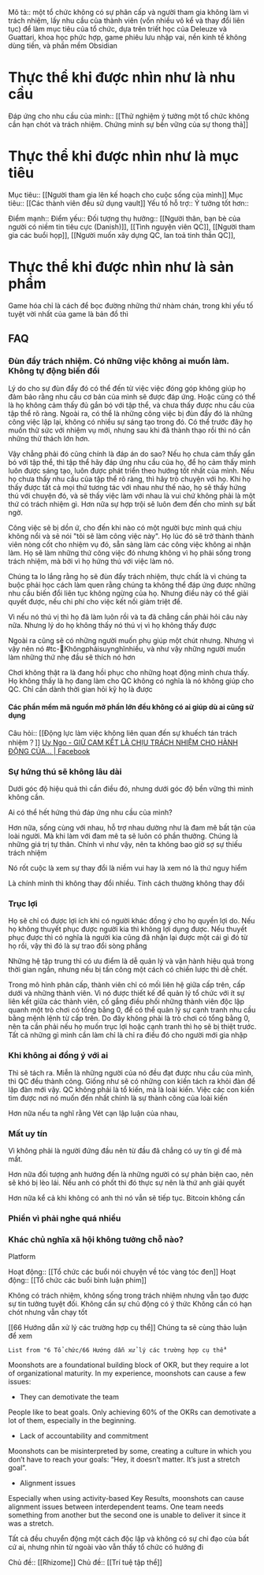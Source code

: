 Mô tả:: một tổ chức không có sự phân cấp và người tham gia không làm vì trách nhiệm, lấy nhu cầu của thành viên (vốn nhiều vô kể và thay đổi liên tục) để làm mục tiêu của tổ chức, dựa trên triết học của Deleuze và Guattari, khoa học phức hợp, game phiêu lưu nhập vai, nền kinh tế không dùng tiền, và phần mềm Obsidian

# Thực thể khi được nhìn như là nhu cầu
Đáp ứng cho nhu cầu của mình:: [[Thử nghiệm ý tưởng một tổ chức không cần hạn chót và trách nhiệm. Chứng minh sự bền vững của sự thong thả]]
# Thực thể khi được nhìn như là mục tiêu
Mục tiêu:: [[Người tham gia lên kế hoạch cho cuộc sống của mình]]
Mục tiêu:: [[Các thành viên đều sử dụng vault]]
Yếu tố hỗ trợ::
Ý tưởng tốt hơn::

Điểm mạnh::
Điểm yếu::
Đối tượng thụ hưởng:: [[Người thân, bạn bè của người có niềm tin tiêu cực (Danish)]], [[Tình nguyện viên QC]], [[Người tham gia các buổi họp]], [[Người muốn xây dựng QC, lan toả tinh thần QC]], 

# Thực thể khi được nhìn như là sản phẩm
Game hóa chỉ là cách để bọc đường những thứ nhàm chán, trong khi yếu tố tuyệt vời nhất của game là bản đồ thì
## FAQ
### Đùn đẩy trách nhiệm. Có những việc không ai muốn làm. Không tự động biến đổi
Lý do cho sự đùn đẩy đó có thể đến từ việc việc đóng góp không giúp họ đảm bảo rằng nhu cầu cơ bản của mình sẽ được đáp ứng. Hoặc cũng có thể là họ không cảm thấy đủ gắn bó với tập thể, và chưa thấy được nhu cầu của tập thể rõ ràng. Ngoài ra, có thể là những công việc bị đùn đẩy đó là những công việc lặp lại, không có nhiều sự sáng tạo trong đó. Có thể trước đây họ muốn thử sức với nhiệm vụ mới, nhưng sau khi đã thành thạo rồi thì nó cần những thử thách lớn hơn. 

Vậy chẳng phải đó cũng chính là đáp án do sao? Nếu họ chưa cảm thấy gắn bó với tập thể, thì tập thể hãy đáp ứng nhu cầu của họ, để họ cảm thấy mình luôn được sáng tạo, luôn được phát triển theo hướng tốt nhất của mình. Nếu họ chưa thấy nhu cầu của tập thể rõ ràng, thì hãy trò chuyện với họ. Khi họ thấy được tất cả mọi thứ tương tác với nhau như thế nào, họ sẽ thấy hứng thú với chuyện đó, và sẽ thấy việc làm với nhau là vui chứ không phải là một thứ có trách nhiệm gì. Hơn nữa sự hợp trội sẽ luôn đem đến cho mình sự bất ngờ.

Công việc sẽ bị dồn ứ, cho đến khi nào có một người bực mình quá chịu không nổi và sẽ nói "tôi sẽ làm công việc này". Họ lúc đó sẽ trở thành thành viên nòng cốt cho nhiệm vụ đó, sẵn sàng làm các công việc không ai nhận làm. Họ sẽ làm những thứ công việc đó nhưng không vì họ phải sống trong trách nhiệm, mà bởi vì họ hứng thú với việc làm nó.

Chúng ta lo lắng rằng họ sẽ đùn đẩy trách nhiệm, thực chất là vì chúng ta buộc phải học cách làm quen rằng chúng ta không thể đáp ứng được những nhu cầu biến đổi liên tục không ngừng của họ. Nhưng điều này có thể giải quyết được, nếu chi phí cho việc kết nối giảm triệt để. 



Vì nếu nó thú vị thì họ đã làm luôn rồi và ta đã chẳng cần phải hỏi câu này nữa. Nhưng lý do họ không thấy nó thú vị vì họ không thấy được 

Ngoài ra cũng sẽ có những người muốn phụ giúp một chút nhưng. Nhưng vì vậy nên nó #tc-🧠Khôngphảisuynghĩnhiều, và như vậy những người muốn làm những thứ nhẹ đầu sẽ thích nó hơn

Chơi không thật ra là đang hồi phục cho những hoạt động mình chưa thấy. Họ không thấy là họ đang làm cho QC không có nghĩa là nó không giúp cho QC. Chỉ cần dành thời gian hỏi kỹ họ là được

#### Các phần mềm mã nguồn mở phần lớn đều không có ai giúp dù ai cũng sử dụng

Câu hỏi:: [[Động lực làm việc không liên quan đến sự khuếch tán trách nhiệm？]]
[Uy Ngo - GIỮ CAM KẾT LÀ CHỊU TRÁCH NHIỆM CHO HÀNH ĐỘNG CỦA... | Facebook](https://m.facebook.com/story.php?story_fbid=pfbid03CzvZ4xcTBmJ7XifErRpUnPWHoKPn4yUqH1dEYkqtTTMMoqzK3Nr32mapHtwTNEal&id=100006895908695&m_entstream_source=feed_mobile)

### Sự hứng thú sẽ không lâu dài
Dưới góc độ hiệu quả thì cần điều đó, nhưng dưới góc độ bền vững thì mình không cần.

Ai có thể hết hứng thú đáp ứng nhu cầu của mình? 

Hơn nữa, sống cùng với nhau, hỗ trợ nhau dường như là đam mê bất tận của loài người. Mà khi làm với đam mê ta sẽ luôn có phần thưởng. Chúng là những giá trị tự thân. Chính vì như vậy, nên ta không bao giờ sợ sự thiếu trách nhiệm

Nó rốt cuộc là xem sự thay đổi là niềm vui hay là xem nó là thứ nguy hiểm

Là chính mình thì không thay đổi nhiều. Tính cách thường không thay đổi

### Trục lợi
Họ sẽ chỉ có được lợi ích khi có người khác đồng ý cho họ quyền lợi do. Nếu họ không thuyết phục được người kia thì không lợi dụng được. Nếu thuyết phục được thì có nghĩa là người kia cũng đã nhận lại được một cái gì đó từ họ rồi, vậy thì đó là sự trao đổi sòng phẳng

Những hệ tập trung thì có ưu điểm là dễ quản lý và vận hành hiệu quả trong thời gian ngắn, nhưng nếu bị tấn công một cách có chiến lược thì dễ chết. 

Trong mô hình phân cấp, thành viên chỉ có mối liên hệ giữa cấp trên, cấp dưới và những thành viên. Vì nó được thiết kế để quản lý tổ chức với ít sự liên kết giữa các thành viên, cố gắng điều phối những thành viên độc lập quanh một trò chơi có tổng bằng 0, để có thể quản lý sự cạnh tranh nhu cầu bằng mệnh lệnh từ cấp trên. Do đây không phải là trò chơi có tổng bằng 0, nên ta cần phải nếu họ muốn trục lợi hoặc cạnh tranh thì họ sẽ bị thiệt trước. Tất cả những gì mình cần làm chỉ là chỉ ra điều đó cho người mới gia nhập

### Khi không ai đồng ý với ai
Thì sẽ tách ra. Miễn là những người của nó đều đạt được nhu cầu của mình, thì QC đều thành công. Giống như sẽ có những con kiến tách ra khỏi đàn để lập đàn mới vậy. QC không phải là tổ kiến, mà là loài kiến. Việc các con kiến tìm được nơi nó muốn đến nhất chính là sự thành công của loài kiến 

Hơn nữa nếu ta nghĩ rằng Vét cạn lập luận của nhau, 

### Mất uy tín
Vì không phải là người đứng đầu nên từ đầu đã chẳng có uy tín gì để mà mất. 

Hơn nữa đối tượng anh hướng đến là những người có sự phản biện cao, nên sẽ khó bị lèo lái. Nếu anh có phốt thì đó thực sự nên là thứ anh giải quyết

Hơn nữa kể cả khi không có anh thì nó vẫn sẽ tiếp tục. Bitcoin  không cần

### Phiền vì phải nghe quá nhiều
### Khác chủ nghĩa xã hội không tưởng chỗ nào?
Platform

Hoạt động:: [[Tổ chức các buổi nói chuyện về tóc vàng tóc đen]]
Hoạt động:: [[Tổ chức các buổi bình luận phim]]

Không có trách nhiệm, không sống trong trách nhiệm nhưng vẫn tạo được sự tin tưởng tuyệt đối. Không cần sự chủ động có ý thức
Không cần có hạn chót nhưng vẫn chạy tốt

[[66 Hướng dẫn xử lý các trường hợp cụ thể]]
Chúng ta sẽ cùng thảo luận để xem
```dataview 
List from "6 Tổ chức/66 Hướng dẫn xử lý các trường hợp cụ thể"
```

Moonshots are a foundational building block of OKR, but they require a lot of organizational maturity. In my experience, moonshots can cause a few issues:

-   They can demotivate the team

People like to beat goals. Only achieving 60% of the OKRs can demotivate a lot of them, especially in the beginning.

-   Lack of accountability and commitment

Moonshots can be misinterpreted by some, creating a culture in which you don’t have to reach your goals: “Hey, it doesn’t matter. It’s just a stretch goal”.

-   Alignment issues

Especially when using activity-based Key Results, moonshots can cause alignment issues between interdependent teams. One team needs something from another but the second one is unable to deliver it since it was a stretch.

Tất cả đều chuyển động một cách độc lập và không có sự chỉ đạo của bất cứ ai, nhưng nhìn từ ngoài vào vẫn thấy tổ chức có hướng đi

Chủ đề:: [[Rhizome]]
Chủ đề:: [[Trí tuệ tập thể]] 